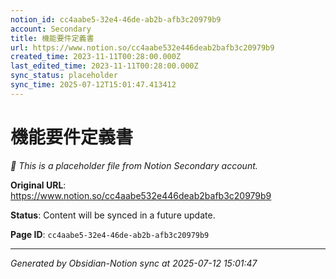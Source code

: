 ```yaml
---
notion_id: cc4aabe5-32e4-46de-ab2b-afb3c20979b9
account: Secondary
title: 機能要件定義書
url: https://www.notion.so/cc4aabe532e446deab2bafb3c20979b9
created_time: 2023-11-11T00:28:00.000Z
last_edited_time: 2023-11-11T00:28:00.000Z
sync_status: placeholder
sync_time: 2025-07-12T15:01:47.413412
---
```


# 機能要件定義書

*🔄 This is a placeholder file from Notion Secondary account.*

**Original URL**: https://www.notion.so/cc4aabe532e446deab2bafb3c20979b9

**Status**: Content will be synced in a future update.

**Page ID**: `cc4aabe5-32e4-46de-ab2b-afb3c20979b9`

---

*Generated by Obsidian-Notion sync at 2025-07-12 15:01:47*
